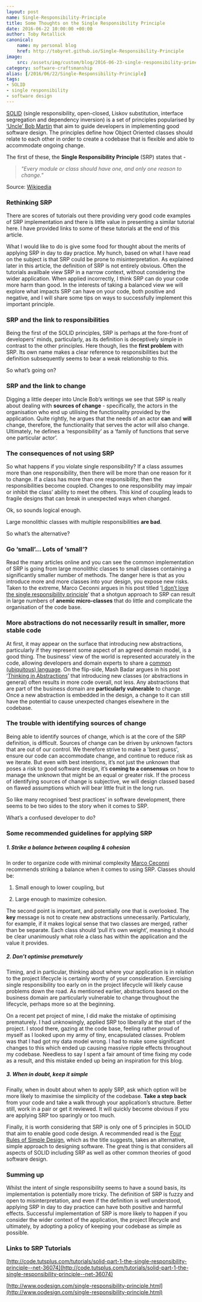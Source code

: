 ```yaml
---
layout: post
name: Single-Responsibility-Principle
title: Some Thoughts on the Single Responsibility Principle
date: 2016-06-22 10:00:00 +00:00
author: Toby Retallick
canonical:
    name: my personal blog
    href: http://tobyret.github.io/Single-Responsibility-Principle
image:
    src: /assets/img/custom/blog/2016-06-23-single-responsibility-principle.jpg
category: software-craftsmanship
alias: [/2016/06/22/Single-Responsibility-Principle]
tags:
- SOLID
- single responsibility
- software design  
---
```


[SOLID](http://bit.ly/1Da1b16) (single responsibility, open-closed, Liskov substitution, interface segregation and dependency inversion) is a set of principles popularised by [‘Uncle’ Bob Martin](https://en.wikipedia.org/wiki/Robert_Cecil_Martin) that aim to guide developers in implementing good software design. The principles define how Object Oriented classes should relate to each other in order to create a codebase that is flexible and able to accommodate ongoing change.

The first of these, the **Single Responsibility Principle** (SRP) states that -

<blockquote class="hero">
	<p><em>"Every module or class should have one, and only one reason to change."</em></p>
</blockquote>

Source: [Wikipedia](https://en.wikipedia.org/wiki/Single_responsibility_principle)

### Rethinking SRP

There are scores of tutorials out there providing very good code examples of SRP implementation and there is little value in presenting a similar tutorial here. I have provided links to some of these tutorials at the end of this article.

What I would like to do is give some food for thought about the merits of applying SRP in day to day practice. My hunch, based on what I have read on the subject is that SRP could be prone to misinterpretation. As explained later in this article, the definition of SRP is not entirely obvious. Often the tutorials availbale view SRP in a narrow context, without considering the wider application. When applied incorrectly, I think SRP can do your code more harm than good. In the interests of taking a balanced view we will explore what impacts SRP can have on your code, both positive and negative, and I will share some tips on ways to successfully implement this important principle. 

### SRP and the link to responsibilities

Being the first of the SOLID principles, SRP is perhaps at the fore-front of developers’ minds, particularly, as its definition is deceptively simple in contrast to the other principles. Here though, lies the **first problem** with SRP. Its own name makes a clear reference to responsibilities but the definition subsequently seems to bear a weak relationship to this. 

So what’s going on?

### SRP and the link to change

Digging a little deeper into Uncle Bob’s writings we see that SRP is really about dealing with **sources of change** - specifically, the actors in the organisation who end up utilising the functionality provided by the application. Quite rightly, he argues that the needs of an actor **can** and **will** change, therefore, the functionality that serves the actor will also change. Ultimately, he defines a ‘responsibility’ as a ‘family of functions that serve one particular actor’.

### The consequences of not using SRP

So what happens if you violate single responsibility? If a class assumes more than one responsibility, then there will be more than one reason for it to change. If a class has more than one responsibility, then the responsibilities become coupled. Changes to one responsibility may impair or inhibit the class’ ability to meet the others. This kind of coupling leads to fragile designs that can break in unexpected ways when changed. 

Ok, so sounds logical enough. 

Large monolithic classes with multiple responsibilities **are bad**. 

So what’s the alternative? 

### Go ‘small’... Lots of ‘small’?

Read the many articles online and you can see the common implementation of SRP is going from large monolithic classes to small classes containing a significantly smaller number of methods. The danger here is that as you introduce more and more classes into your design, you expose new risks. Taken to the extreme, Marco Ceconni argues in his post titled ‘[I don’t love the single responsibility principle](https://sklivvz.com/posts/i-dont-love-the-single-responsibility-principle)’ that a shotgun approach to SRP can result in large numbers of **anemic micro-classes** that do little and complicate the organisation of the code base. 

### More abstractions do not necessarily result in smaller, more stable code

At first, it may appear on the surface that introducing new abstractions, particularly if they represent some aspect of an agreed domain model, is a good thing. The business’ view of the world is represented accurately in the code, allowing developers and domain experts to share a [common (ubiquitous) language](http://martinfowler.com/bliki/UbiquitousLanguage.html). On the flip-side, Mash Badar argues in his post ‘[Thinking in Abstractions](http://codurance.com/2016/06/17/thinking-in-abstractions/)’ that introducing new classes (or abstractions in general) often results in more code overall, not less. Any abstractions that are part of the business domain are **particularly vulnerable** to change. Once a new abstraction is embedded in the design, a change to it can still have the potential to cause unexpected changes elsewhere in the codebase. 

### The trouble with identifying sources of change

Being able to identify sources of change, which is at the core of the SRP definition, is difficult. Sources of change can be driven by unknown factors that are out of our control. We therefore strive to make a 'best guess', ensure our code can accommodate change, and continue to reduce risk as we iterate. But even with best intentions, it’s not just the unknown that poses a risk to good software design, it’s **coming to a consensus** on how to manage the unknown that might be an equal or greater risk. If the process of identifying sources of change is subjective, we will design classed based on flawed assumptions which will bear little fruit in the long run.

So like many recognised ‘best practices’ in software development, there seems to be two sides to the story when it comes to SRP. 

What’s a confused developer to do? 

### Some recommended guidelines for applying SRP

##### 1. Strike a balance between coupling & cohesion

In order to organize code with minimal complexity [Marco Ceconni](https://sklivvz.com/posts/i-dont-love-the-single-responsibility-principle) recommends striking a balance when it comes to using SRP. Classes should be:

1. Small enough to lower coupling, but

2. Large enough to maximize cohesion.

The second point is important, and potentially one that is overlooked. The **key** message is not to create new abstractions unnecessarily. Particularly, for example, if it makes logical sense that two classes are merged, rather than be separate. Each class should ‘pull it’s own weight’, meaning it should be clear unanimously what role a class has within the application and the value it provides.

##### 2. Don’t optimise prematurely

Timing, and in particular, thinking about where your application is in relation to the project lifecycle is certainly worthy of your consideration. Exercising single responsibility too early on in the project lifecycle will likely cause problems down the road. As mentioned earlier, abstractions based on the business domain are particularly vulnerable to change throughout the lifecycle, perhaps more so at the beginning.

On a recent pet project of mine, I did make the mistake of optimising prematurely. I had unknowingly, applied SRP too liberally at the start of the project. I stood there, gazing at the code base, feeling rather proud of myself as I looked upon my army of tiny, encapsulated classes. Problem was that I had got my data model wrong. I had to make some significant changes to this which ended up causing massive ripple effects throughout my codebase. Needless to say I spent a fair amount of time fixing my code as a result, and this mistake ended up being an inspiration for this blog.

##### 3. When in doubt, keep it simple

Finally, when in doubt about when to apply SRP, ask which option will be more likely to maximise the simplicity of the codebase. **Take a step back** from your code and take a walk through your application’s structure. Better still, work in a pair or get it reviewed. It will quickly become obvious if you are applying SRP too sparingly or too much. 

Finally, it is worth considering that SRP is only one of 5 principles in SOLID that aim to enable good code design. A recommended read is the [Four Rules of Simple Design](https://leanpub.com/4rulesofsimpledesign), which as the title suggests, takes an alternative, simple approach to designing software. The great thing is that considers all aspects of SOLID including SRP as well as other common theories of good software design.

### Summing up

Whilst the intent of single responsibility seems to have a sound basis, its implementation is potentially more tricky. The definition of SRP is fuzzy and open to misinterpretation, and even if the definition is well understood, applying SRP in day to day practice can have both positive and harmful effects. Successful implementation of SRP is more likely to happen if you consider the wider context of the application, the project lifecycle and ultimately, by adopting a policy of keeping your codebase as simple as possible.

### Links to SRP Tutorials

[http://code.tutsplus.com/tutorials/solid-part-1-the-single-responsibility-principle--net-36074](http://code.tutsplus.com/tutorials/solid-part-1-the-single-responsibility-principle--net-36074)

[http://www.oodesign.com/single-responsibility-principle.html](http://www.oodesign.com/single-responsibility-principle.html) 






